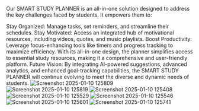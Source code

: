 Our SMART STUDY PLANNER is an all-in-one solution designed to address the key challenges faced by students.
 It empowers them to: 
 
Stay Organized: Manage tasks, set reminders, and streamline their schedules.
Stay Motivated: Access an integrated hub of motivational resources, including videos, quotes, and music playlists.
Boost Productivity: Leverage focus-enhancing tools like timers and progress tracking to maximize efficiency.
With its all-in-one design, the planner simplifies access to essential study resources, making it a comprehensive and user-friendly platform.
Future Vision:
	By integrating AI-powered suggestions, advanced analytics, and enhanced goal-tracking capabilities, the SMART STUDY PLANNER will continue evolving to meet the diverse and dynamic needs of students.
![Screenshot 2025-01-10 125809](https://github.com/user-attachments/assets/4bcde706-2191-49c8-a18e-46675bb16dff)
![Screenshot 2025-01-10 125819](https://github.com/user-attachments/assets/cf1404ad-6b6b-401e-bda6-131259b38fa6)
![Screenshot 2025-01-10 125408](https://github.com/user-attachments/assets/91679ec0-d0a7-482c-b32c-2cedae1997d6)
![Screenshot 2025-01-10 125529](https://github.com/user-attachments/assets/8f87cd5b-e20a-409e-967a-1cf0430019f7)
![Screenshot 2025-01-10 125546](https://github.com/user-attachments/assets/ae82357d-3af8-4308-b8e2-3feed229f5cb)
![Screenshot 2025-01-10 125601](https://github.com/user-attachments/assets/fd8e4ffa-e0d7-4464-b01f-ced7cf785292)
![Screenshot 2025-01-10 125741](https://github.com/user-attachments/assets/49ff2cab-ec82-4a9b-b70b-9b98cc7fad1a)


